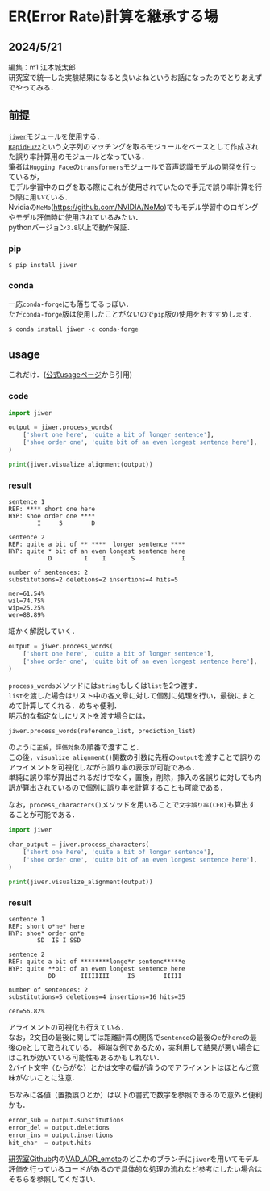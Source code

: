 # ER(Error Rate)計算を継承する場
## 2024/5/21
編集：m1 江本城太郎  
研究室で統一した実験結果になると良いよねというお話になったのでとりあえずでやってみる．

## 前提
[`jiwer`](https://github.com/jitsi/jiwer)モジュールを使用する．  
[`RapidFuzz`](https://github.com/rapidfuzz/RapidFuzz)という文字列のマッチングを取るモジュールをベースとして作成された誤り率計算用のモジュールとなっている．  
筆者は`Hugging Face`の`transformers`モジュールで音声認識モデルの開発を行っているが，  
モデル学習中のログを取る際にこれが使用されていたので手元で誤り率計算を行う際に用いている．  
Nvidiaの`NeMo`(https://github.com/NVIDIA/NeMo)でもモデル学習中のロギングやモデル評価時に使用されているみたい．  
pythonバージョン`3.8`以上で動作保証．

### pip
```terminal
$ pip install jiwer
```

### conda
一応`conda-forge`にも落ちてるっぽい．  
ただ`conda-forge`版は使用したことがないので`pip`版の使用をおすすめします．
```
$ conda install jiwer -c conda-forge
```

## usage
これだけ．([公式usageページ](https://jitsi.github.io/jiwer/usage/)から引用)
### code
```python
import jiwer

output = jiwer.process_words(
    ['short one here', 'quite a bit of longer sentence'],
    ['shoe order one', 'quite bit of an even longest sentence here'],
)

print(jiwer.visualize_alignment(output))
```
### result
```
sentence 1
REF: **** short one here
HYP: shoe order one ****
        I     S        D

sentence 2
REF: quite a bit of ** ****  longer sentence ****
HYP: quite * bit of an even longest sentence here
           D         I    I       S             I

number of sentences: 2
substitutions=2 deletions=2 insertions=4 hits=5

mer=61.54%
wil=74.75%
wip=25.25%
wer=88.89%
```

細かく解説していく．
```python
output = jiwer.process_words(
    ['short one here', 'quite a bit of longer sentence'],
    ['shoe order one', 'quite bit of an even longest sentence here'],
)
```

`process_words`メソッドには`string`もしくは`list`を2つ渡す．  
`list`を渡した場合はリスト中の各文章に対して個別に処理を行い，最後にまとめて計算してくれる．めちゃ便利．  
明示的な指定なしにリストを渡す場合には，
```python  
jiwer.process_words(reference_list, prediction_list)
```
のように`正解`，`評価対象`の順番で渡すこと．  
この後，`visualize_alignment()`関数の引数に先程の`output`を渡すことで誤りのアライメントを可視化しながら誤り率の表示が可能である．  
単純に誤り率が算出されるだけでなく，置換，削除，挿入の各誤りに対しても内訳が算出されているので個別に誤り率を計算することも可能である．

なお，`process_characters()`メソッドを用いることで`文字誤り率(CER)`も算出することが可能である．
```python
import jiwer

char_output = jiwer.process_characters(
    ['short one here', 'quite a bit of longer sentence'],
    ['shoe order one', 'quite bit of an even longest sentence here'],
)

print(jiwer.visualize_alignment(output))
```
### result
```
sentence 1
REF: short o*ne* here
HYP: shoe* order on*e
        SD  IS I SSD 

sentence 2
REF: quite a bit of ********longe*r sentenc*****e
HYP: quite **bit of an even longest sentence here
           DD       IIIIIIII     IS        IIIII 

number of sentences: 2
substitutions=5 deletions=4 insertions=16 hits=35

cer=56.82%
```
アライメントの可視化も行えている．  
なお，2文目の最後に関しては距離計算の関係で`sentence`の最後の`e`が`here`の最後の`e`として取られている． 
極端な例であるため，実利用して結果が悪い場合にはこれが効いている可能性もあるかもしれない．  
2バイト文字（ひらがな）とかは文字の幅が違うのでアライメントはほとんど意味がないことに注意．

ちなみに各値（置換誤りとか）は以下の書式で数字を参照できるので意外と便利かも．
```python
error_sub = output.substitutions
error_del = output.deletions
error_ins = output.insertions
hit_char  = output.hits
```

[研究室Github](https://github.com/kitaoka-lab/)内の[VAD_ADR_emoto](https://github.com/kitaoka-lab/VAD_ASR_emoto)のどこかのブランチに`jiwer`を用いてモデル評価を行っているコードがあるので具体的な処理の流れなど参考にしたい場合はそちらを参照してください．